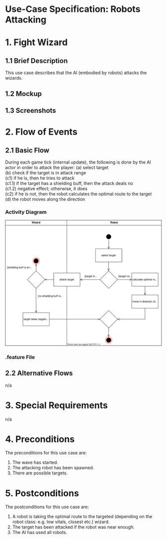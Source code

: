 # Use-Case Specification: Robots Attacking

# 1. Fight Wizard

## 1.1 Brief Description
This use case describes that the AI (embodied by robots) attacks the wizards.

## 1.2 Mockup

## 1.3 Screenshots
<INSERT IMAGE HERE>

# 2. Flow of Events

## 2.1 Basic Flow
During each game tick (internal update), the following is done by the AI actor
in order to attack the player:
(a) select target <br/>
(b) check if the target is in attack range<br/>
(c1) if he is, then he tries to attack<br/>
  (c1.1) if the target has a shielding buff, then the attack deals no<br/>
  (c1.2) negative effect; otherwise, it does<br/>
(c2) if he is not, then the robot calculates the optimal route to the target<br/>
(d) the robot moves along the direction <br/>

### Activity Diagram
![Activity Diagram](../activity_diagrams/robots_attack.svg)

### .feature File

## 2.2 Alternative Flows
n/a

# 3. Special Requirements
n/a

# 4. Preconditions
The preconditions for this use case are:
1. The wave has started.
2. The attacking robot has been spawned.
3. There are possible targets.

# 5. Postconditions
The postconditions for this use case are:
1. A robot is taking the optimal route to the targeted (depending on the robot class: e.g. low vitals, closest etc.) wizard.
2. The target has been attacked if the robot was near enough.
3. The AI has used all robots.
